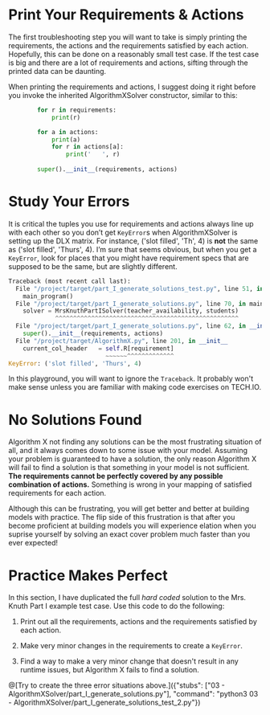 # Print Your Requirements & Actions

The first troubleshooting step you will want to take is simply printing the requirements, the actions and the requirements satisfied by each action. Hopefully, this can be done on a reasonably small test case. If the test case is big and there are a lot of requirements and actions, sifting through the printed data can be daunting.

When printing the requirements and actions, I suggest doing it right before you invoke the inherited AlgorithmXSolver constructor, similar to this:

``` python
        for r in requirements:
            print(r)

        for a in actions:
            print(a)
            for r in actions[a]:
                print('   ', r)
        
        super().__init__(requirements, actions)
```

# Study Your Errors

It is critical the tuples you use for requirements and actions always line up with each other so you don’t get `KeyError`s when AlgorithmXSolver is setting up the DLX matrix. For instance, ('slot filled', 'Th', 4) is __not__ the same as ('slot filled', 'Thurs', 4). I’m sure that seems obvious, but when you get a `KeyError`, look for places that you might have requirement specs that are supposed to be the same, but are slightly different.

``` python
Traceback (most recent call last):
  File "/project/target/part_I_generate_solutions_test.py", line 51, in <module>
    main_program()
  File "/project/target/part_I_generate_solutions.py", line 70, in main_program
    solver = MrsKnuthPartISolver(teacher_availability, students)
             ^^^^^^^^^^^^^^^^^^^^^^^^^^^^^^^^^^^^^^^^^^^^^^^^^^^
  File "/project/target/part_I_generate_solutions.py", line 62, in __init__
    super().__init__(requirements, actions)
  File "/project/target/AlgorithmX.py", line 201, in __init__
    current_col_header   = self.R[requirement]
                           ~~~~~~^^^^^^^^^^^^^
KeyError: ('slot filled', 'Thurs', 4)
```

In this playground, you will want to ignore the `Traceback`. It probably won't make sense unless you are familiar with making code exercises on TECH.IO.

# No Solutions Found

Algorithm X not finding any solutions can be the most frustrating situation of all, and it always comes down to some issue with your model. Assuming your problem is guaranteed to have a solution, the only reason Algorithm X will fail to find a solution is that something in your model is not sufficient. __The requirements cannot be perfectly covered by any possible combination of actions.__ Something is wrong in your mapping of satisfied requirements for each action.

Although this can be frustrating, you will get better and better at building models with practice. The flip side of this frustration is that after you become proficient at building models you will experience elation when you suprise yourself by solving an exact cover problem much faster than you ever expected!

# Practice Makes Perfect

In this section, I have duplicated the full _hard coded_ solution to the Mrs. Knuth Part I example test case. Use this code to do the following:

1) Print out all the requirements, actions and the requirements satisfied by each action.

2) Make very minor changes in the requirements to create a `KeyError`.

3) Find a way to make a very minor change that doesn't result in any runtime issues, but Algorithm X fails to find a solution.

@[Try to create the three error situations above.]({"stubs": ["03 - AlgorithmXSolver/part_I_generate_solutions.py"], "command": "python3 03 - AlgorithmXSolver/part_I_generate_solutions_test_2.py"})

